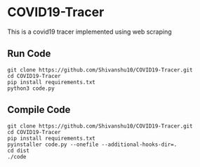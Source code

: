 # COVID19-Tracer
This is a covid19 tracer implemented using web scraping

## Run Code
```
git clone https://github.com/Shivanshu10/COVID19-Tracer.git
cd COVID19-Tracer
pip install requirements.txt
python3 code.py
```

## Compile Code
```
git clone https://github.com/Shivanshu10/COVID19-Tracer.git
cd COVID19-Tracer
pip install requirements.txt
pyinstaller code.py --onefile --additional-hooks-dir=.
cd dist
./code
```
